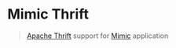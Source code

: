 # Mimic Thrift

> [Apache Thrift](https://thrift.apache.org/) support for [Mimic](https://github.com/creditkarma/Mimic) application
